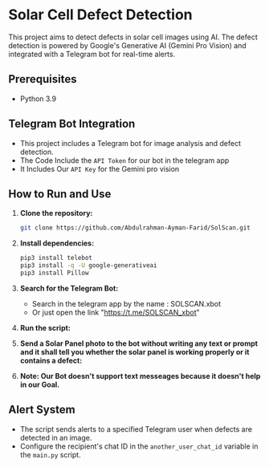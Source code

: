 # Solar Cell Defect Detection

This project aims to detect defects in solar cell images using AI. The defect detection is powered by Google's Generative AI (Gemini Pro Vision) and integrated with a Telegram bot for real-time alerts.

## Prerequisites

- Python 3.9

## Telegram Bot Integration

- This project includes a Telegram bot for image analysis and defect detection.
- The Code Include the `API Token` for our bot in the telegram app
- It Includes Our `API Key` for the Gemini pro vision

## How to Run and Use

1. **Clone the repository:**
    ```bash
    git clone https://github.com/Abdulrahman-Ayman-Farid/SolScan.git
    ```

2. **Install dependencies:**
    ```bash
    pip3 install telebot
    pip3 install -q -U google-generativeai
    pip3 install Pillow
    ```

3. **Search for the Telegram Bot:**
    - Search in the telegram app by the name : SOLSCAN.xbot
    - Or just open the link "https://t.me/SOLSCAN_xbot"

4. **Run the script:**


5. **Send a Solar Panel photo to the bot without writing any text or prompt and it shall tell you whether the solar panel is working properly or it contains a defect:** 
    

6. **Note: Our Bot doesn't support text messeages because it doesn't help in our Goal.** 

## Alert System

- The script sends alerts to a specified Telegram user when defects are detected in an image.
- Configure the recipient's chat ID in the `another_user_chat_id` variable in the `main.py` script.



